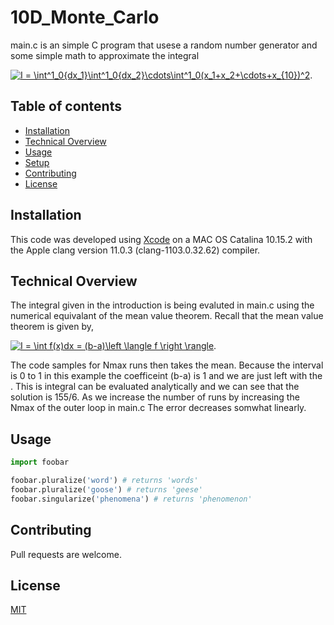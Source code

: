 # 10D_Monte_Carlo

main.c is an simple C program that usese a random number generator and some simple math to approximate the integral 

<a href="https://www.codecogs.com/eqnedit.php?latex=I&space;=&space;\int^1_0{dx_1}\int^1_0{dx_2}\cdots\int^1_0(x_1&plus;x_2&plus;\cdots&plus;x_{10})^2" target="_blank"><img src="https://latex.codecogs.com/gif.latex?I&space;=&space;\int^1_0{dx_1}\int^1_0{dx_2}\cdots\int^1_0(x_1&plus;x_2&plus;\cdots&plus;x_{10})^2" title="I = \int^1_0{dx_1}\int^1_0{dx_2}\cdots\int^1_0(x_1+x_2+\cdots+x_{10})^2" /></a>. 

## Table of contents
* [Installation](#installations)
* [Technical Overview](#technical-overview)
* [Usage](#usage)
* [Setup](#setup)
* [Contributing](#contributing)
* [License](#license)

## Installation

This code was developed using [Xcode](https://developer.apple.com/xcode/) on a MAC OS Catalina 10.15.2 with the Apple clang version 11.0.3 (clang-1103.0.32.62) compiler.

## Technical Overview

The integral given in the introduction is being evaluted in main.c using the numerical equivalant of the mean value theorem. Recall that the mean value theorem is given by,

<a href="https://www.codecogs.com/eqnedit.php?latex=I&space;=&space;\int&space;f(x)dx&space;=&space;(b-a)\left&space;\langle&space;f&space;\right&space;\rangle" target="_blank"><img src="https://latex.codecogs.com/gif.latex?I&space;=&space;\int&space;f(x)dx&space;=&space;(b-a)\left&space;\langle&space;f&space;\right&space;\rangle" title="I = \int f(x)dx = (b-a)\left \langle f \right \rangle" /></a>.

The code samples for Nmax runs then takes the mean. Because the interval is 0 to 1 in this example the coefficeint (b-a) is 1 and we are just left with the <f>. This is integral can be evaluated analytically and we can see that the solution is 155/6. As we increase the number of runs by increasing the Nmax of the outer loop in main.c The error decreases somwhat linearly.

## Usage

```python
import foobar

foobar.pluralize('word') # returns 'words'
foobar.pluralize('goose') # returns 'geese'
foobar.singularize('phenomena') # returns 'phenomenon'
```

## Contributing
Pull requests are welcome.

## License
[MIT](https://choosealicense.com/licenses/mit/)
